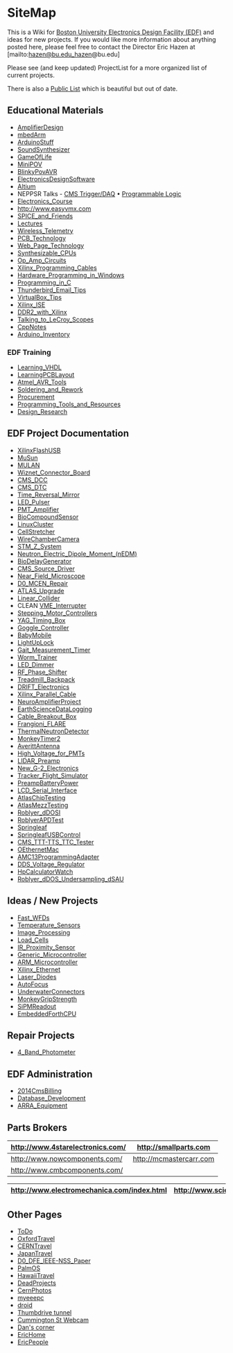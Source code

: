 # SiteMap
This is a Wiki for [Boston University Electronics Design Facility (EDF)](http://edf.bu.edu/)
and ideas for new projects.  If you would like more information
about anything posted here, please feel free to contact the Director Eric Hazen at
[mailto:hazen@bu.edu_hazen@bu.edu]

Please see (and keep updated) ProjectList for a more organized list of current projects.

There is also a [Public List](http://edf.bu.edu/Projects) which is beautiful
but out of date.

## Educational Materials

 * [AmplifierDesign](AmplifierDesign.md)
 * [mbedArm](mbedArm.md)
 * [ArduinoStuff](ArduinoStuff.md)
 * [SoundSynthesizer](SoundSynthesizer.md)
 * [GameOfLife](GameOfLife.md)
 * [MiniPOV](MiniPOV.md)
 * [BlinkyPovAVR](BlinkyPovAVR.md)
 * [ElectronicsDesignSoftware](ElectronicsDesignSoftware.md)
 * [Altium](Altium.md)
 * NEPPSR Talks - [CMS Trigger/DAQ](http://ohm.bu.edu/~hazen/NEPPSR2005/Trigger_Electronics_Hazen_part1.pdf) &bull; [Programmable Logic](http://ohm.bu.edu/~hazen/NEPPSR2005/Trigger_Electronics_Hazen_part2.pdf)
 * [Electronics_Course](Electronics_Course.md)
 * http://www.easyvmx.com
 * [SPICE_and_Friends](SPICE_and_Friends.md)
 * [Lectures](http://www-physics.lbl.gov/~spieler/Heidelberg_Notes/)
 * [Wireless_Telemetry](Wireless_Telemetry.md)
 * [PCB_Technology](PCB_Technology.md)
 * [Web_Page_Technology](Web_Page_Technology.md)
 * [Synthesizable_CPUs](Synthesizable_CPUs.md)
 * [Op_Amp_Circuits](Op_Amp_Circuits.md)
 * [Xilinx_Programming_Cables](Xilinx_Programming_Cables.md)
 * [Hardware_Programming_in_Windows](Hardware_Programming_in_Windows.md)
 * [Programming_in_C](Programming_in_C.md)
 * [Thunderbird_Email_Tips](Thunderbird_Email_Tips.md)
 * [VirtualBox_Tips](VirtualBox_Tips.md)
 * [Xilinx_ISE](Xilinx_ISE.md)
 * [DDR2_with_Xilinx](DDR2_with_Xilinx.md)
 * [Talking_to_LeCroy_Scopes](Talking_to_LeCroy_Scopes.md)
 * [CppNotes](CppNotes.md)
 * [Arduino_Inventory](Arduino_Inventory.md)

### EDF Training

 * [Learning_VHDL](Learning_VHDL.md)
 * [LearningPCBLayout](LearningPCBLayout.md)
 * [Atmel_AVR_Tools](Atmel_AVR_Tools.md)
 * [Soldering_and_Rework](Soldering_and_Rework.md)
 * [Procurement](Procurement.md)
 * [Programming_Tools_and_Resources](Programming_Tools_and_Resources.md)
 * [Design_Research](Design_Research.md)


## EDF Project Documentation

 * [XilinxFlashUSB](XilinxFlashUSB.md)
 * [MuSun](MuSun.md)
 * [MULAN](http://ohm.bu.edu/cgi-bin/mulan)
 * [Wiznet_Connector_Board](Wiznet_Connector_Board.md)
 * [CMS_DCC](CMS_DCC.md)
 * [CMS_DTC](CMS_DTC.md)
 * [Time_Reversal_Mirror](Time_Reversal_Mirror.md)
 * [LED_Pulser](LED_Pulser.md)
 * [PMT_Amplifier](PMT_Amplifier.md)
 * [BioCompoundSensor](BioCompoundSensor.md)
 * [LinuxCluster](LinuxCluster.md)
 * [CellStretcher](CellStretcher.md)
 * [WireChamberCamera](WireChamberCamera.md)
 * [STM_Z_System](STM_Z_System.md)
 * [Neutron_Electric_Dipole_Moment_(nEDM)](Neutron_Electric_Dipole_Moment_(nEDM).md)
 * [BioDelayGenerator](BioDelayGenerator.md)
 * [CMS_Source_Driver](CMS_Source_Driver.md)
 * [Near_Field_Microscope](Near_Field_Microscope.md)
 * [D0_MCEN_Repair](D0_MCEN_Repair.md)
 * [ATLAS_Upgrade](ATLAS_Upgrade.md)
 * [Linear_Collider](Linear_Collider.md)
 * CLEAN [VME_Interrupter](VME_Interrupter.md)
 * [Stepping_Motor_Controllers](Stepping_Motor_Controllers.md)
 * [YAG_Timing_Box](YAG_Timing_Box.md)
 * [Goggle_Controller](Goggle_Controller.md)
 * [BabyMobile](BabyMobile.md)
 * [LightUpLock](LightUpLock.md)
 * [Gait_Measurement_Timer](Gait_Measurement_Timer.md)
 * [Worm_Trainer](Worm_Trainer.md)
 * [LED_Dimmer](LED_Dimmer.md)
 * [RF_Phase_Shifter](RF_Phase_Shifter.md)
 * [Treadmill_Backpack](Treadmill_Backpack.md)
 * [DRIFT_Electronics](DRIFT_Electronics.md)
 * [Xilinx_Parallel_Cable](Xilinx_Parallel_Cable.md)
 * [NeuroAmplifierProject](NeuroAmplifierProject.md)
 * [EarthScienceDataLogging](EarthScienceDataLogging.md)
 * [Cable_Breakout_Box](Cable_Breakout_Box.md)
 * [Frangioni_FLARE](Frangioni_FLARE.md)
 * [ThermalNeutronDetector](ThermalNeutronDetector.md)
 * [MonkeyTimer2](MonkeyTimer2.md)
 * [AverittAntenna](AverittAntenna.md)
 * [High_Voltage_for_PMTs](High_Voltage_for_PMTs.md)
 * [LIDAR_Preamp](LIDAR_Preamp.md)
 * [New_G-2_Electronics](New_G-2_Electronics.md)
 * [Tracker_Flight_Simulator](Tracker_Flight_Simulator.md)
 * [PreampBatteryPower](PreampBatteryPower.md)
 * [LCD_Serial_Interface](LCD_Serial_Interface.md)
 * [AtlasChipTesting](AtlasChipTesting.md)
 * [AtlasMezzTesting](AtlasMezzTesting.md)
 * [Roblyer_dDOSI](Roblyer_dDOSI.md)
 * [RoblyerAPDTest](RoblyerAPDTest.md)
 * [Springleaf](Springleaf.md)
 * [SpringleafUSBControl](SpringleafUSBControl.md)
 * [CMS_TTT-TTS_TTC_Tester](CMS_TTT-TTS_TTC_Tester.md)
 * [OEthernetMac](OEthernetMac.md)
 * [AMC13ProgrammingAdapter](AMC13ProgrammingAdapter.md)
 * [DDS_Voltage_Regulator](DDS_Voltage_Regulator.md)
 * [HpCalculatorWatch](HpCalculatorWatch.md)
 * [Roblyer_dDOS_Undersampling_dSAU](Roblyer_dDOS_Undersampling_dSAU.md)

## Ideas / New Projects

 * [Fast_WFDs](Fast_WFDs.md)
 * [Temperature_Sensors](Temperature_Sensors.md)
 * [Image_Processing](Image_Processing.md)
 * [Load_Cells](Load_Cells.md)
 * [IR_Proximity_Sensor](IR_Proximity_Sensor.md)
 * [Generic_Microcontroller](Generic_Microcontroller.md)
 * [ARM_Microcontroller](ARM_Microcontroller.md)
 * [Xilinx_Ethernet](Xilinx_Ethernet.md)
 * [Laser_Diodes](Laser_Diodes.md)
 * [AutoFocus](AutoFocus.md)
 * [UnderwaterConnectors](UnderwaterConnectors.md)
 * [MonkeyGripStrength](MonkeyGripStrength.md)
 * [SiPMReadout](SiPMReadout.md)
 * [EmbeddedForthCPU](EmbeddedForthCPU.md)

## Repair Projects
 * [4_Band_Photometer](4_Band_Photometer.md)

## EDF Administration

 * [2014CmsBilling](2014CmsBilling.md)
 * [Database_Development](Database_Development.md)
 * [ARRA_Equipment](ARRA_Equipment.md)

## Parts Brokers


|http://www.4starelectronics.com/ |http://smallparts.com  |
|-------------------------------- |---------------------  |
|http://www.nowcomponents.com/    |http://mcmastercarr.com |
|http://www.cmbcomponents.com/    |  |


|http://www.electromechanica.com/index.html |http://www.scientificsolutions.ca/ |
|------------------------------------------ |---------------------------------- |

## Other Pages
 * [ToDo](ToDo.md)
 * [OxfordTravel](OxfordTravel.md)
 * [CERNTravel](CERNTravel.md)
 * [JapanTravel](JapanTravel.md)
 * [D0_DFE_IEEE-NSS_Paper](D0_DFE_IEEE-NSS_Paper.md)
 * [PalmOS](PalmOS.md)
 * [HawaiiTravel](HawaiiTravel.md)
 * [DeadProjects](DeadProjects.md)
 * [CernPhotos](CernPhotos.md)
 * [myeeepc](myeeepc.md)
 * [droid](droid.md)
 * [Thumbdrive tunnel](Thumbdrive_tunnel.md)
 * [Cummington St Webcam](http://biff.bu.edu/)
 * [Dan's corner](Dan's_corner.md)
 * [EricHome](EricHome.md)
 * [EricPeople](EricPeople.md)
